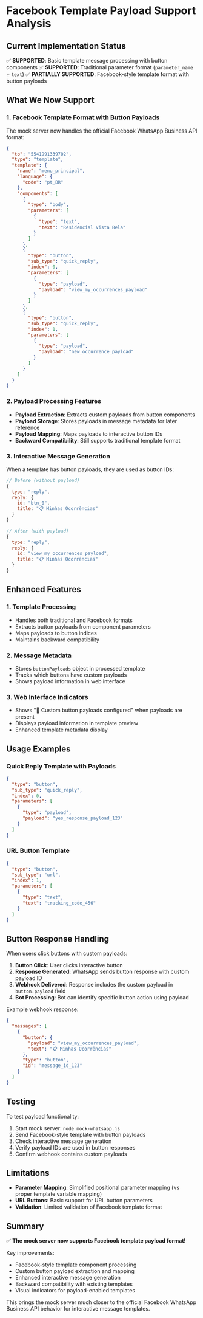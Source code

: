 # Facebook Template Payload Support Analysis

## Current Implementation Status

✅ **SUPPORTED**: Basic template message processing with button components
✅ **SUPPORTED**: Traditional parameter format (`parameter_name` + `text`)
✅ **PARTIALLY SUPPORTED**: Facebook-style template format with button payloads

## What We Now Support

### 1. Facebook Template Format with Button Payloads

The mock server now handles the official Facebook WhatsApp Business API format:

```json
{
  "to": "5541991339702",
  "type": "template",
  "template": {
    "name": "menu_principal",
    "language": {
      "code": "pt_BR"
    },
    "components": [
      {
        "type": "body",
        "parameters": [
          {
            "type": "text",
            "text": "Residencial Vista Bela"
          }
        ]
      },
      {
        "type": "button",
        "sub_type": "quick_reply",
        "index": 0,
        "parameters": [
          {
            "type": "payload",
            "payload": "view_my_occurrences_payload"
          }
        ]
      },
      {
        "type": "button", 
        "sub_type": "quick_reply",
        "index": 1,
        "parameters": [
          {
            "type": "payload",
            "payload": "new_occurrence_payload"
          }
        ]
      }
    ]
  }
}
```

### 2. Payload Processing Features

- **Payload Extraction**: Extracts custom payloads from button components
- **Payload Storage**: Stores payloads in message metadata for later reference
- **Payload Mapping**: Maps payloads to interactive button IDs
- **Backward Compatibility**: Still supports traditional template format

### 3. Interactive Message Generation

When a template has button payloads, they are used as button IDs:

```javascript
// Before (without payload)
{
  type: "reply",
  reply: {
    id: "btn_0",
    title: "📋 Minhas Ocorrências"
  }
}

// After (with payload)
{
  type: "reply", 
  reply: {
    id: "view_my_occurrences_payload",
    title: "📋 Minhas Ocorrências"
  }
}
```

## Enhanced Features

### 1. Template Processing
- Handles both traditional and Facebook formats
- Extracts button payloads from component parameters
- Maps payloads to button indices
- Maintains backward compatibility

### 2. Message Metadata
- Stores `buttonPayloads` object in processed template
- Tracks which buttons have custom payloads
- Shows payload information in web interface

### 3. Web Interface Indicators
- Shows "🎯 Custom button payloads configured" when payloads are present
- Displays payload information in template preview
- Enhanced template metadata display

## Usage Examples

### Quick Reply Template with Payloads
```json
{
  "type": "button",
  "sub_type": "quick_reply", 
  "index": 0,
  "parameters": [
    {
      "type": "payload",
      "payload": "yes_response_payload_123"
    }
  ]
}
```

### URL Button Template  
```json
{
  "type": "button",
  "sub_type": "url",
  "index": 1,
  "parameters": [
    {
      "type": "text",
      "text": "tracking_code_456"
    }
  ]
}
```

## Button Response Handling

When users click buttons with custom payloads:

1. **Button Click**: User clicks interactive button
2. **Response Generated**: WhatsApp sends button response with custom payload ID
3. **Webhook Delivered**: Response includes the custom payload in `button.payload` field
4. **Bot Processing**: Bot can identify specific button action using payload

Example webhook response:
```json
{
  "messages": [
    {
      "button": {
        "payload": "view_my_occurrences_payload",
        "text": "📋 Minhas Ocorrências"
      },
      "type": "button",
      "id": "message_id_123"
    }
  ]
}
```

## Testing

To test payload functionality:

1. Start mock server: `node mock-whatsapp.js` 
2. Send Facebook-style template with button payloads
3. Check interactive message generation
4. Verify payload IDs are used in button responses
5. Confirm webhook contains custom payloads

## Limitations

- **Parameter Mapping**: Simplified positional parameter mapping (vs proper template variable mapping)
- **URL Buttons**: Basic support for URL button parameters
- **Validation**: Limited validation of Facebook template format

## Summary

✅ **The mock server now supports Facebook template payload format!**

Key improvements:
- Facebook-style template component processing
- Custom button payload extraction and mapping  
- Enhanced interactive message generation
- Backward compatibility with existing templates
- Visual indicators for payload-enabled templates

This brings the mock server much closer to the official Facebook WhatsApp Business API behavior for interactive message templates.